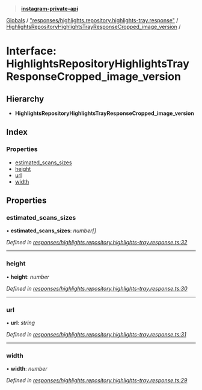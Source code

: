 > **[instagram-private-api](../README.md)**

[Globals](../README.md) / ["responses/highlights.repository.highlights-tray.response"](../modules/_responses_highlights_repository_highlights_tray_response_.md) / [HighlightsRepositoryHighlightsTrayResponseCropped_image_version](_responses_highlights_repository_highlights_tray_response_.highlightsrepositoryhighlightstrayresponsecropped_image_version.md) /

# Interface: HighlightsRepositoryHighlightsTrayResponseCropped_image_version

## Hierarchy

* **HighlightsRepositoryHighlightsTrayResponseCropped_image_version**

## Index

### Properties

* [estimated_scans_sizes](_responses_highlights_repository_highlights_tray_response_.highlightsrepositoryhighlightstrayresponsecropped_image_version.md#estimated_scans_sizes)
* [height](_responses_highlights_repository_highlights_tray_response_.highlightsrepositoryhighlightstrayresponsecropped_image_version.md#height)
* [url](_responses_highlights_repository_highlights_tray_response_.highlightsrepositoryhighlightstrayresponsecropped_image_version.md#url)
* [width](_responses_highlights_repository_highlights_tray_response_.highlightsrepositoryhighlightstrayresponsecropped_image_version.md#width)

## Properties

###  estimated_scans_sizes

• **estimated_scans_sizes**: *number[]*

*Defined in [responses/highlights.repository.highlights-tray.response.ts:32](https://github.com/dilame/instagram-private-api/blob/e9c516c/src/responses/highlights.repository.highlights-tray.response.ts#L32)*

___

###  height

• **height**: *number*

*Defined in [responses/highlights.repository.highlights-tray.response.ts:30](https://github.com/dilame/instagram-private-api/blob/e9c516c/src/responses/highlights.repository.highlights-tray.response.ts#L30)*

___

###  url

• **url**: *string*

*Defined in [responses/highlights.repository.highlights-tray.response.ts:31](https://github.com/dilame/instagram-private-api/blob/e9c516c/src/responses/highlights.repository.highlights-tray.response.ts#L31)*

___

###  width

• **width**: *number*

*Defined in [responses/highlights.repository.highlights-tray.response.ts:29](https://github.com/dilame/instagram-private-api/blob/e9c516c/src/responses/highlights.repository.highlights-tray.response.ts#L29)*